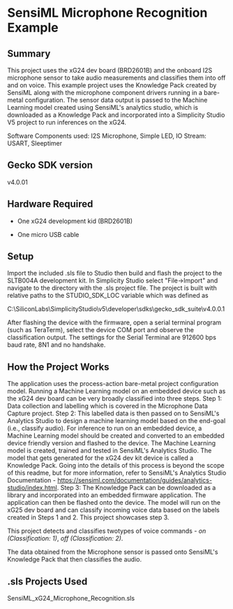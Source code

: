 
# SensiML Microphone Recognition Example #

## Summary ##

This project uses the xG24 dev board (BRD2601B) and the onboard I2S microphone sensor to take audio measurements and classifies them into off and on voice. This example project uses the Knowledge Pack created by SensiML along with the microphone component drivers running in a bare-metal configuration. The sensor data output is passed to the Machine Learning model created using SensiML's analytics studio, which is downloaded as a Knowledge Pack and incorporated into a Simplicity Studio V5 project to run inferences on the xG24.

Software Components used: I2S Microphone, Simple LED, IO Stream: USART, Sleeptimer

## Gecko SDK version ##

v4.0.01

## Hardware Required ##

- One xG24 development kid (BRD2601B)

- One micro USB cable

## Setup ##

Import the included .sls file to Studio then build and flash the project to the SLTB004A development kit.
In Simplicity Studio select "File->Import" and navigate to the directory with the .sls project file.
The project is built with relative paths to the STUDIO_SDK_LOC variable which was defined as

C:\SiliconLabs\SimplicityStudio\v5\developer\sdks\gecko_sdk_suite\v4.0.0.1

After flashing the device with the firmware, open a serial terminal program (such as TeraTerm), select the device COM port and observe the classification output. The settings for the Serial Terminal are 912600 bps baud rate, 8N1 and no handshake. 

## How the Project Works ##

The application uses the process-action bare-metal project configuration model. Running a Machine Learning model on an embedded device such as the xG24 dev board can be very broadly classified into three steps. 
Step 1: Data collection and labelling which is covered in the Microphone Data Capture project. 
Step 2: This labelled data is then passed on to SensiML's Analytics Studio to design a machine learning model based on the end-goal (i.e., classify audio). For inference to run on an embedded device, a Machine Learning model should be created and converted to an embedded device friendly version and flashed to the device. The Machine Learning model is created, trained and tested in SensiML's Analytics Studio. The model that gets generated for the xG24 dev kit device is called a Knowledge Pack. Going into the details of this process is beyond the scope of this readme, but for more information, refer to SensiML's Analytics Studio Documentation - https://sensiml.com/documentation/guides/analytics-studio/index.html. 
Step 3:  The Knowledge Pack can be downloaded as a library and incorporated into an embedded firmware application. The application can then be flashed onto the device. The model will run on the xG25 dev board and can classify incoming voice data based on the labels created in Steps 1 and 2. This project showcases step 3. 

This project detects and classifies twotypes of voice commands - *on (Classification: 1)*, *off (Classification: 2)*.  

The data obtained from the Microphone sensor is passed onto SensiML's Knowledge Pack that then classifies the audio. 

## .sls Projects Used ##

SensiML_xG24_Microphone_Recognition.sls

